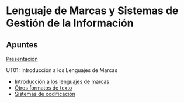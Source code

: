 # Lenguaje de Marcas y Sistemas de Gestión de la Información

## Apuntes

[Presentación](./apuntes/ut00/presentacion.md)

UT01: Introducción a los Lenguajes de Marcas
* [Introducción a los lenguajes de marcas](./apuntes/ut01/introduccion-a-los-lenguajes-de-marcas.md)
* [Otros formatos de texto](./apuntes/ut01/otros-formatos-de-texto.md)
* [Sistemas de codificación](./apuntes/ut01/sistemas-de-codificacion.md)
